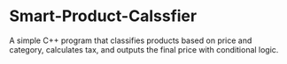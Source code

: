 # Smart-Product-Calssfier
A simple C++ program that classifies products based on price and category, calculates tax, and outputs the final price with conditional logic.
